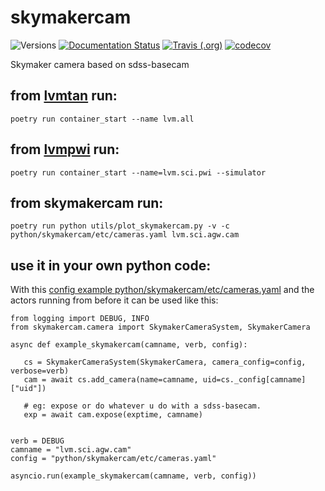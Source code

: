 # skymakercam

![Versions](https://img.shields.io/badge/python->3.7-blue)
[![Documentation Status](https://readthedocs.org/projects/sdss-skymakercam/badge/?version=latest)](https://sdss-skymakercam.readthedocs.io/en/latest/?badge=latest)
[![Travis (.org)](https://img.shields.io/travis/wasndas/skymakercam)](https://travis-ci.org/wasndas/skymakercam)
[![codecov](https://codecov.io/gh/wasndas/skymakercam/branch/main/graph/badge.svg)](https://codecov.io/gh/wasndas/skymakercam)

Skymaker camera based on sdss-basecam

## from [lvmtan](https://github.com/sdss/lvmtan) run:

    poetry run container_start --name lvm.all

## from [lvmpwi](https://github.com/sdss/lvmpwi) run:

    poetry run container_start --name=lvm.sci.pwi --simulator

## from skymakercam run:

    poetry run python utils/plot_skymakercam.py -v -c python/skymakercam/etc/cameras.yaml lvm.sci.agw.cam


## use it in your own python code:
With this [config example python/skymakercam/etc/cameras.yaml](https://github.com/wasndas/skymakercam/blob/master/python/skymakercam/etc/cameras.yaml) and the actors running from before it can be used like this:

    from logging import DEBUG, INFO
    from skymakercam.camera import SkymakerCameraSystem, SkymakerCamera

    async def example_skymakercam(camname, verb, config):
   
       cs = SkymakerCameraSystem(SkymakerCamera, camera_config=config, verbose=verb)
       cam = await cs.add_camera(name=camname, uid=cs._config[camname]["uid"])

       # eg: expose or do whatever u do with a sdss-basecam.
       exp = await cam.expose(exptime, camname)
       
   
    verb = DEBUG
    camname = "lvm.sci.agw.cam"
    config = "python/skymakercam/etc/cameras.yaml"

    asyncio.run(example_skymakercam(camname, verb, config))
    
